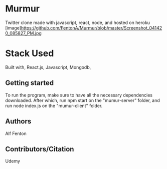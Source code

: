 # Murmur
Twitter clone made with javascript, react, node, and hosted on heroku 
[image]https://github.com/FentonA/Murmur/blob/master/Screenshot_041420_085827_PM.jpg

# Stack Used 
Built with, React.js, Javascript, Mongodb, 

## Getting started
To run the program, make sure to have all the necessary dependencies downloaded. 
After which, run npm start on the "mumur-server" folder, and run node index.js on the "mumur-client" folder. 

## Authors
Alf Fenton

## Contributors/Citation 
Udemy 
